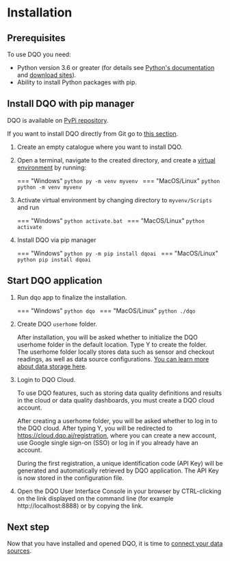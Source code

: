 # Installation

## Prerequisites

To use DQO you need:

  - Python version 3.6 or greater (for details see [Python's documentation](https://www.python.org/doc/) and [download sites](https://www.python.org/downloads/)).
  - Ability to install Python packages with pip.   

## Install DQO with pip manager

DQO is available on [PyPi repository](https://pypi.org/project/dqoai/). 

If you want to install DQO directly from Git go to [this section](../../working-with-dqo/install-dqo-from-git/set-up-dqo-from-git.md).

1. Create an empty catalogue where you want to install DQO.
2. Open a terminal, navigate to the created directory, and create a [virtual environment](https://docs.python.org/3/library/venv.html) by running:

    === "Windows"
        ```python
        py -m venv myvenv
        ```
    === "MacOS/Linux"
        ``` python
        python -m venv myvenv
        ```

3. Activate virtual environment by changing directory to `myvenv/Scripts` and run

    === "Windows"
        ```python
        activate.bat
        ```
    === "MacOS/Linux"
        ``` python
        activate
        ```

4. Install DQO via pip manager

    === "Windows"
        ```python
        py -m pip install dqoai
        ```
    === "MacOS/Linux"
        ``` python
        pip install dqoai
        ```

## Start DQO application

1. Run dqo app to finalize the installation. 

    === "Windows"
        ```python
        dqo
        ```
    === "MacOS/Linux"
        ``` python
        ./dqo
        ```

2. Create DQO `userhome` folder.

    After installation, you will be asked whether to initialize the DQO userhome folder in the default location. Type Y to create the folder.  
    The userhome folder locally stores data such as sensor and checkout readings, as well as data source configurations. [You can learn more about data storage here](../../dqo-concepts/data-storage/data-storage.md). 

3. Login to DQO Cloud.
   
    To use DQO features, such as storing data quality definitions and results in the cloud or data quality dashboards, you
    must create a DQO cloud account.

    After creating a userhome folder, you will be asked whether to log in to the DQO cloud. After typing Y, you will be 
    redirected to https://cloud.dqo.ai/registration, where you can create a new account, use Google single sign-on (SSO) or log in if you already have an account. 

    During the first registration, a unique identification code (API Key) will be generated and automatically retrieved by DQO application.
    The API Key is now stored in the configuration file. 

4. Open the DQO User Interface Console in your browser by CTRL-clicking on the link displayed on the command line (for example http://localhost:8888) 
    or by copying the link.

## Next step

Now that you have installed and opened DQO, it is time to [connect your data sources](../adding-data-source-connection/adding-data-source-connection.md).